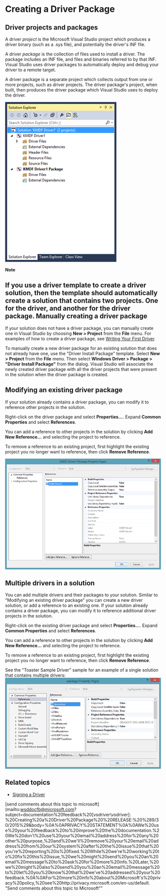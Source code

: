 Creating a Driver Package
=========================

<span id="Driver_projects_and_packages"></span><span id="driver_projects_and_packages"></span><span id="DRIVER_PROJECTS_AND_PACKAGES"></span>Driver projects and packages
-------------------------------------------------------------------------------------------------------------------------------------------------------------------------

A driver *project* is the Microsoft Visual Studio project which produces a driver binary (such as a .sys file), and potentially the driver's INF file.

A driver *package* is the collection of files used to install a driver. The package includes an INF file, and files and binaries referred to by that INF. Visual Studio uses driver packages to automatically deploy and debug your driver to a remote target.

A driver package is a separate project which collects output from one or more projects, such as driver projects. The driver package's project, when built, then produces the driver package which Visual Studio uses to deploy the driver.

![Visual Studio Solution Explorer Driver Package Project](images/VsSlnExplorer.png)

**Note**





If you use a driver template to create a driver solution, then the template should automatically create a solution that contains two projects. One for the driver, and another for the driver package.
<span id="Manually_creating_a_driver_package"></span><span id="manually_creating_a_driver_package"></span><span id="MANUALLY_CREATING_A_DRIVER_PACKAGE"></span>Manually creating a driver package
-------------------------------------------------------------------------------------------------------------------------------------------------------------------------------------------------

If your solution does not have a driver package, you can manually create one in Visual Studio by choosing **New > Project** from the **File** menu. For examples of how to create a driver package, see [Writing Your First Driver](https://msdn.microsoft.com/en-us/Library/Windows/Hardware/Ff554811).

To manually create a new driver package for an existing solution that does not already have one, use the "Driver Install Package" template. Select **New > Project** from the **File** menu. Then select **Windows Driver > Package > "Driver Install Package"** from the dialog. Visual Studio will associate the newly created driver package with all the driver projects that were present in the solution when the driver package is created.

<span id="Modifying_an_existing_driver_package"></span><span id="modifying_an_existing_driver_package"></span><span id="MODIFYING_AN_EXISTING_DRIVER_PACKAGE"></span>Modifying an existing driver package
---------------------------------------------------------------------------------------------------------------------------------------------------------------------------------------------------------

If your solution already contains a driver package, you can modify it to reference other projects in the solution.

Right-click on the driver package and select **Properties...**. Expand **Common Properties** and select **References**.

You can add a reference to other projects in the solution by clicking **Add New Reference...** and selecting the project to reference.

To remove a reference to an existing project, first highlight the existing project you no longer want to reference, then click **Remove Reference**.

![Driver Package Properties](images/VsDrvrPkgProps.png)

<span id="Multiple_drivers_in_a_solution"></span><span id="multiple_drivers_in_a_solution"></span><span id="MULTIPLE_DRIVERS_IN_A_SOLUTION"></span>Multiple drivers in a solution
---------------------------------------------------------------------------------------------------------------------------------------------------------------------------------

You can add multiple drivers and their packages to your solution. Similar to "Modifying an existing driver package" you can create a new driver solution, or add a reference to an existing one. If your solution already contains a driver package, you can modify it to reference additional driver projects in the solution.

Right-click on the existing driver package and select **Properties...**. Expand **Common Properties** and select **References**.

You can add a reference to other projects in the solution by clicking **Add New Reference...** and selecting the project to reference.

To remove a reference to an existing project, first highlight the existing project you no longer want to reference, then click **Remove Reference**.

See the "Toaster Sample Driver" sample for an example of a single solution that contains multiple drivers:![Multiple Drivers in a Single Solution](images/MultipleDriversSingleSolution.png)

<span id="related_topics"></span>Related topics
-----------------------------------------------

* [Signing a Driver](signing_a_driver.md)





[send comments about this topic to microsoft](mailto:wsddocfb@microsoft.com?subject=documentation%20feedback%20[vsdriver\vsdriver]: %20Creating%20a%20Driver%20Package%20%20RELEASE:%20%289/30/2015%29&body=%0A%0APRIVACY%20STATEMENT%0A%0AWe%20use%20your%20feedback%20to%20improve%20the%20documentation.%20We%20don't%20use%20your%20email%20address%20for%20any%20other%20purpose,%20and%20we'll%20remove%20your%20email%20address%20from%20our%20system%20after%20the%20issue%20that%20you're%20reporting%20is%20fixed.%20While%20we're%20working%20to%20fix%20this%20issue,%20we%20might%20send%20you%20an%20email%20message%20to%20ask%20for%20more%20info.%20Later,%20we%20might%20also%20send%20you%20an%20email%20message%20to%20let%20you%20know%20that%20we've%20addressed%20your%20feedback.%0A%0AFor%20more%20info%20about%20Microsoft's%20privacy%20policy,%20see%20http://privacy.microsoft.com/en-us/default. "Send comments about this topic to Microsoft""
<!--HONumber=Jan16_HO2-->
